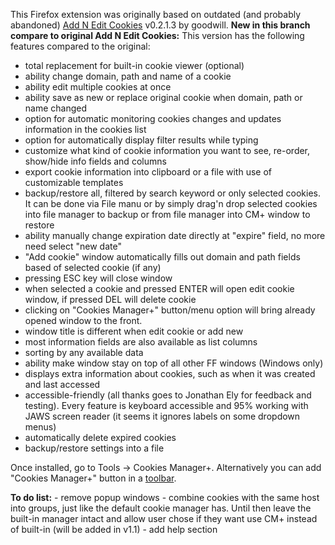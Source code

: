 This Firefox extension was originally based on outdated (and probably abandoned) [Add N Edit Cookies](https://addons.mozilla.org/firefox/addon/573) v0.2.1.3 by goodwill. **New in this branch compare to original Add N Edit Cookies:**
This version has the following features compared to the original:
*   total replacement for built-in cookie viewer (optional)
*   ability change domain, path and name of a cookie
*   ability edit multiple cookies at once
*   ability save as new or replace original cookie when domain, path or name changed
*   option for automatic monitoring cookies changes and updates information in the cookies list
*   option for automatically display filter results while typing
*   customize what kind of cookie information you want to see, re-order, show/hide info fields and columns
*   export cookie information into clipboard or a file with use of customizable templates
*   backup/restore all, filtered by search keyword or only selected cookies. It can be done via File manu or by simply drag'n drop selected cookies into file manager to backup or from file manager into CM+ window to restore
*   ability manually change expiration date directly at "expire" field, no more need select "new date"
*   "Add cookie" window automatically fills out domain and path fields based of selected cookie (if any)
*   pressing ESC key will close window
*   when selected a cookie and pressed ENTER will open edit cookie window, if pressed DEL will delete cookie
*   clicking on "Cookies Manager+" button/menu option will bring already opened window to the front.
*   window title is different when edit cookie or add new
*   most information fields are also available as list columns
*   sorting by any available data
*   ability make window stay on top of all other FF windows (Windows only)
*   displays extra information about cookies, such as when it was created and last accessed
*   accessible-friendly (all thanks goes to Jonathan Ely for feedback and testing). Every feature is keyboard accessible and 95% working with JAWS screen reader (it seems it ignores labels on some dropdown menus)
*   automatically delete expired cookies
*   backup/restore settings into a file

Once installed, go to Tools -> Cookies Manager+. Alternatively you can add "Cookies Manager+" button in a [toolbar](http://kb.mozillazine.org/Toolbar_customization_-_Firefox).

**To do list:** - remove popup windows - combine cookies with the same host into groups, just like the default cookie manager has. Until then leave the built-in manager intact and allow user chose if they want use CM+ instead of built-in (will be added in v1.1) - add help section
